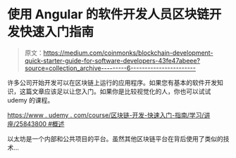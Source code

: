 # 使用 Angular 的软件开发人员区块链开发快速入门指南

> 原文：<https://medium.com/coinmonks/blockchain-development-quick-starter-guide-for-software-developers-43fe47abeee?source=collection_archive---------6----------------------->

许多公司开始开发可以在区块链上运行的应用程序。如果您有基本的软件开发知识，这篇文章应该足以让您入门。如果你是比较视觉化的人，你也可以试试 udemy 的课程。

[https://www . udemy . com/course/区块链-开发-快速入门-指南/学习/讲座/25843800 #概述](https://www.udemy.com/course/blockchain-development-quick-starter-guide/learn/lecture/25843800#overview)

以太坊是一个内部和公共项目的平台。虽然其他区块链平台在背后使用了类似的技术…